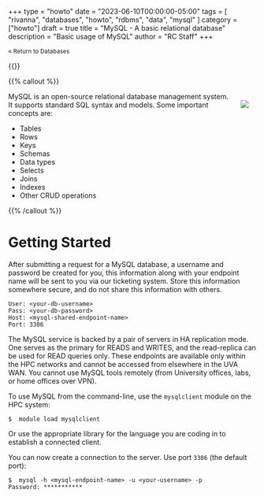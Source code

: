 +++
type = "howto"
date = "2023-06-10T00:00:00-05:00" 
tags = [ "rivanna", "databases", "howto", "rdbms", "data", "mysql" ]
category = ["howto"]
draft = true 
title = "MySQL - A basic relational database" 
description = "Basic usage of MySQL" 
author = "RC Staff"
+++

<a style="font-size:85%;text-decoration:none;" href="/userinfo/howtos/general/databases/">&laquo; Return to Databases</a>

{{<top-of-page >}}

{{% callout %}}
<p>
<img src="/images/logos/mysql-logo.png" align="right" style="padding:1rem;" />
MySQL is an open-source relational database management system. It supports standard SQL syntax and models. Some important
concepts are:
<ul>
  <li>Tables
  <li>Rows
  <li>Keys
  <li>Schemas
  <li>Data types
  <li>Selects
  <li>Joins
  <li>Indexes
  <li>Other CRUD operations
</ul>
</p>
{{% /callout %}}


# Getting Started

After submitting a request for a MySQL database, a username and password be created for you, this information along with your endpoint name will be sent
to you via our ticketing system. Store this information somewhere secure, and do not share this information with others.
```
User: <your-db-username>
Pass: <your-db-password>
Host: <mysql-shared-endpoint-name>
Port: 3306
```
The MySQL service is backed by a pair of servers in HA replication mode. One serves as the primary for READS and WRITES, and
the read-replica can be used for READ queries only. These endpoints are available only within the HPC networks and cannot be accessed 
from elsewhere in the UVA WAN. You cannot use MySQL tools remotely (from University offices, labs, or home offices over VPN).

To use MySQL from the command-line, use the `mysqlclient` module on the HPC system:
```
$  module load mysqlclient
```
Or use the appropriate library for the language you are coding in to establish a connected client.

You can now create a connection to the server. Use port `3306` (the default port):
```
$  mysql -h <mysql-endpoint-name> -u <your-username> -p
Password: ***********
```
